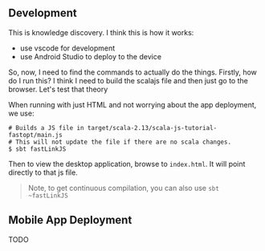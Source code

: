 ## Development

This is knowledge discovery. I think this is how it works:

* use vscode for development
* use Android Studio to deploy to the device

So, now, I need to find the commands to actually do the things. Firstly, how do I run this? I think I need
to build the scalajs file and then just go to the browser. Let's test that theory


When running with just HTML and not worrying about the app deployment, we use:

```
# Builds a JS file in target/scala-2.13/scala-js-tutorial-fastopt/main.js
# This will not update the file if there are no scala changes.
$ sbt fastLinkJS
```

Then to view the desktop application, browse to `index.html`. It will point directly to that js file.

> Note, to get continuous compilation, you can also use `sbt ~fastLinkJS`

## Mobile App Deployment

TODO
